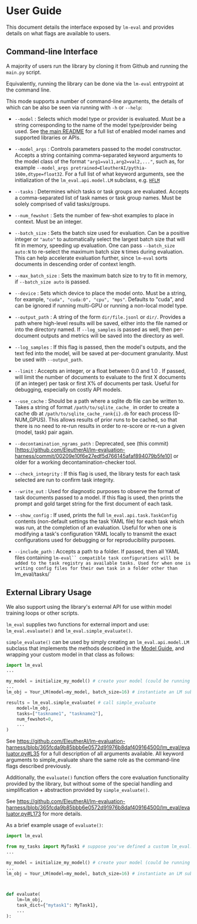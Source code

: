 # User Guide

This document details the interface exposed by `lm-eval` and provides details on what flags are available to users.

## Command-line Interface

A majority of users run the library by cloning it from Github and running the `main.py` script.

Equivalently, running the library can be done via the `lm-eval` entrypoint at the command line.

This mode supports a number of command-line arguments, the details of which can be also be seen via running with `-h` or `--help`:

* `--model` : Selects which model type or provider is evaluated. Must be a string corresponding to the name of the model type/provider being used. See [the main README](https://github.com/EleutherAI/lm-evaluation-harness/tree/big-refactor#commercial-apis) for a full list of enabled model names and supported libraries or APIs.

* `--model_args` : Controls parameters passed to the model constructor. Accepts a string containing comma-separated keyword arguments to the model class of the format `"arg1=val1,arg2=val2,..."`, such as, for example `--model_args pretrained=EleutherAI/pythia-160m,dtype=float32`. For a full list of what keyword arguments, see the initialization of the `lm_eval.api.model.LM` subclass, e.g. [`HFLM`](https://github.com/EleutherAI/lm-evaluation-harness/blob/365fcda9b85bbb6e0572d91976b8daf409164500/lm_eval/models/huggingface.py#L66)

* `--tasks` : Determines which tasks or task groups are evaluated. Accepts a comma-separated list of task names or task group names. Must be solely comprised of valid tasks/groups.

* `--num_fewshot` : Sets the number of few-shot examples to place in context. Must be an integer.

* `--batch_size` : Sets the batch size used for evaluation. Can be a positive integer or `"auto"` to automatically select the largest batch size that will fit in memory, speeding up evaluation. One can pass `--batch_size auto:N` to re-select the maximum batch size `N` times during evaluation. This can help accelerate evaluation further, since `lm-eval` sorts documents in descending order of context length.

* `--max_batch_size` : Sets the maximum batch size to try to fit in memory, if `--batch_size auto` is passed.

* `--device` : Sets which device to place the model onto. Must be a string, for example, `"cuda", "cuda:0", "cpu", "mps"`. Defaults to "cuda", and can be ignored if running multi-GPU or running a non-local model type.

* `--output_path` : A string of the form `dir/file.jsonl` or `dir/`. Provides a path where high-level results will be saved, either into the file named or into the directory named. If `--log_samples` is passed as well, then per-document outputs and metrics will be saved into the directory as well.

* `--log_samples` : If this flag is passed, then the model's outputs, and the text fed into the model, will be saved at per-document granularity. Must be used with `--output_path`.

* `--limit` : Accepts an integer, or a float between 0.0 and 1.0 . If passed, will limit the number of documents to evaluate to the first X documents (if an integer) per task or first X% of documents per task. Useful for debugging, especially on costly API models.

* `--use_cache` : Should be a path where a sqlite db file can be written to. Takes a string of format `/path/to/sqlite_cache_` in order to create a cache db at `/path/to/sqlite_cache_rank{i}.db` for each process (0-NUM_GPUS). This allows results of prior runs to be cached, so that there is no need to re-run results in order to re-score or re-run a given (model, task) pair again.

* `--decontamination_ngrams_path` : Deprecated, see (this commit)[https://github.com/EleutherAI/lm-evaluation-harness/commit/00209e10f6e27edf5d766145afaf894079b5fe10] or older for a working decontamination-checker tool.

* `--check_integrity` : If this flag is used, the library tests for each task selected are run to confirm task integrity.

* `--write_out` : Used for diagnostic purposes to observe the format of task documents passed to a model. If this flag is used, then prints the prompt and gold target string for the first document of each task.

* `--show_config` : If used, prints the full `lm_eval.api.task.TaskConfig` contents (non-default settings the task YAML file) for each task which was run, at the completion of an evaluation. Useful for when one is modifying a task's configuration YAML locally to transmit the exact configurations used for debugging or for reproducibility purposes.

* `--include_path` : Accepts a path to a folder. If passed, then all YAML files containing `lm-eval`` compatible task configurations will be added to the task registry as available tasks. Used for when one is writing config files for their own task in a folder other than `lm_eval/tasks/`

## External Library Usage

We also support using the library's external API for use within model training loops or other scripts.

`lm_eval` supplies two functions for external import and use: `lm_eval.evaluate()` and `lm_eval.simple_evaluate()`.


`simple_evaluate()` can be used by simply creating an `lm_eval.api.model.LM` subclass that implements the methods described in the [Model Guide](https://github.com/EleutherAI/lm-evaluation-harness/tree/big-refactor/docs/model_guide.md), and wrapping your custom model in that class as follows:

```python
import lm_eval
...

my_model = initialize_my_model() # create your model (could be running finetuning with some custom modeling code)
...
lm_obj = Your_LM(model=my_model, batch_size=16) # instantiate an LM subclass that takes your initialized model and can run `Your_LM.loglikelihood()`, `Your_LM.loglikelihood_rolling()`, `Your_LM.greedy_until()`

results = lm_eval.simple_evaluate( # call simple_evaluate
    model=lm_obj,
    tasks=["taskname1", "taskname2"],
    num_fewshot=0,
    ...
)
```


See https://github.com/EleutherAI/lm-evaluation-harness/blob/365fcda9b85bbb6e0572d91976b8daf409164500/lm_eval/evaluator.py#L35 for a full description of all arguments available. All keyword arguments to simple_evaluate share the same role as the command-line flags described previously.

Additionally, the `evaluate()` function offers the core evaluation functionality provided by the library, but without some of the special handling and simplification + abstraction provided by `simple_evaluate()`.

See https://github.com/EleutherAI/lm-evaluation-harness/blob/365fcda9b85bbb6e0572d91976b8daf409164500/lm_eval/evaluator.py#L173 for more details.

As a brief example usage of `evaluate()`:
```python
import lm_eval

from my_tasks import MyTask1 # suppose you've defined a custom lm_eval.api.Task subclass in your own external codebase
...

my_model = initialize_my_model() # create your model (could be running finetuning with some custom modeling code)
...
lm_obj = Your_LM(model=my_model, batch_size=16) # instantiate an LM subclass that takes your initialized model and can run `Your_LM.loglikelihood()`, `Your_LM.loglikelihood_rolling()`, `Your_LM.greedy_until()`



def evaluate(
    lm=lm_obj,
    task_dict={"mytask1": MyTask1},
    ...
):
```
